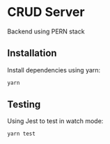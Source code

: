 # CRUD Server
Backend using PERN stack

## Installation
Install dependencies using yarn:
```sh
yarn
```

## Testing
Using Jest to test in watch mode:
```sh
yarn test
```